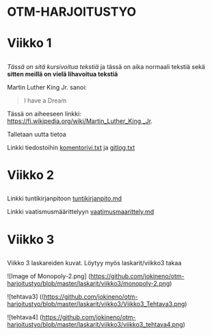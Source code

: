 # OTM-HARJOITUSTYO<h1> 

# Viikko 1 <h2>

_Tässä on sitä kursivoitua tekstiä_
 ja tässä on aika normaali tekstiä
 sekä 
 **sitten meillä on vielä lihavoitua tekstiä**

Martin Luther King Jr. sanoi: 
> I have a Dream

Tässä on aiheeseen linkki:
 https://fi.wikipedia.org/wiki/Martin_Luther_King,_Jr.

Talletaan uutta tietoa

Linkki tiedostoihin [komentorivi.txt](https://github.com/jokineno/otm-harjoitustyo/blob/master/laskarit/viikko1/komentorivi.txt) ja [gitlog.txt](https://github.com/jokineno/otm-harjoitustyo/blob/master/laskarit/viikko1/gitlog.txt)

# Viikko 2 <h2>
Linkki tuntikirjanpitoon [tuntikirjanpito.md](https://github.com/jokineno/otm-harjoitustyo/blob/master/dokumentaatio/tuntikirjanpito.md)

Linkki vaatismusmäärittelyyn [vaatimusmaarittely.md](https://github.com/jokineno/otm-harjoitustyo/blob/master/dokumentaatio/vaatimusmaarittely.md)

# Viikko 3 <h2>
Viikko 3 laskareiden kuvat. Löytyy myös laskarit/viikko3 takaa 

![Image of Monopoly-2.png]
(https://github.com/jokineno/otm-harjoitustyo/blob/master/laskarit/viikko3/monopoly-2.png) 

![tehtava3]
((https://github.com/jokineno/otm-harjoitustyo/blob/master/laskarit/viikko3/Viikko3_Tehtava3.png)

![tehtava4]
(https://github.com/jokineno/otm-harjoitustyo/blob/master/laskarit/viikko3/viikko3_tehtava4.png)
